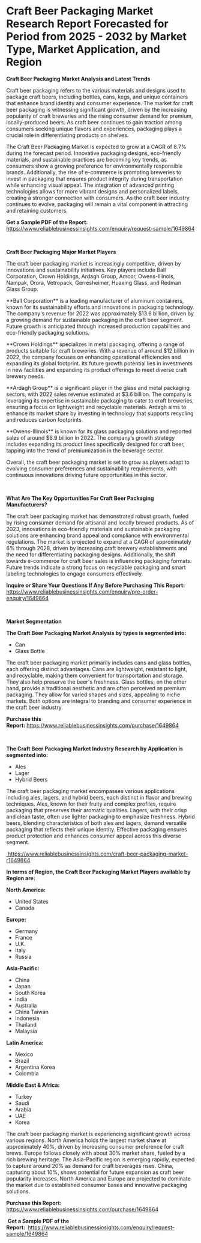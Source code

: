 <p><h1>Craft Beer Packaging Market Research Report Forecasted for Period from 2025 -  2032 by Market Type, Market Application, and Region</h1></p><p><strong>Craft Beer Packaging Market Analysis and Latest Trends</strong></p>
<p><p>Craft beer packaging refers to the various materials and designs used to package craft beers, including bottles, cans, kegs, and unique containers that enhance brand identity and consumer experience. The market for craft beer packaging is witnessing significant growth, driven by the increasing popularity of craft breweries and the rising consumer demand for premium, locally-produced beers. As craft beer continues to gain traction among consumers seeking unique flavors and experiences, packaging plays a crucial role in differentiating products on shelves.</p><p>The Craft Beer Packaging Market is expected to grow at a CAGR of 8.7% during the forecast period. Innovative packaging designs, eco-friendly materials, and sustainable practices are becoming key trends, as consumers show a growing preference for environmentally responsible brands. Additionally, the rise of e-commerce is prompting breweries to invest in packaging that ensures product integrity during transportation while enhancing visual appeal. The integration of advanced printing technologies allows for more vibrant designs and personalized labels, creating a stronger connection with consumers. As the craft beer industry continues to evolve, packaging will remain a vital component in attracting and retaining customers.</p></p>
<p><strong>Get a Sample PDF of the Report:&nbsp;</strong> <a href="https://www.reliablebusinessinsights.com/enquiry/request-sample/1649864?utm_campaign=3460&utm_medium=2&utm_source=Github&utm_content=ia&utm_term=19042025&utm_id=craft-beer-packaging">https://www.reliablebusinessinsights.com/enquiry/request-sample/1649864</a></p>
<p>&nbsp;</p>
<p><strong>Craft Beer Packaging Major Market Players</strong></p>
<p><p>The craft beer packaging market is increasingly competitive, driven by innovations and sustainability initiatives. Key players include Ball Corporation, Crown Holdings, Ardagh Group, Amcor, Owens-Illinois, Nampak, Orora, Vetropack, Gerresheimer, Huaxing Glass, and Redman Glass Group.</p><p>**Ball Corporation** is a leading manufacturer of aluminum containers, known for its sustainability efforts and innovations in packaging technology. The company's revenue for 2022 was approximately $13.6 billion, driven by a growing demand for sustainable packaging in the craft beer segment. Future growth is anticipated through increased production capabilities and eco-friendly packaging solutions.</p><p>**Crown Holdings** specializes in metal packaging, offering a range of products suitable for craft breweries. With a revenue of around $12 billion in 2022, the company focuses on enhancing operational efficiencies and expanding its global footprint. Its future growth potential lies in investments in new facilities and expanding its product offerings to meet diverse craft brewery needs.</p><p>**Ardagh Group** is a significant player in the glass and metal packaging sectors, with 2022 sales revenue estimated at $3.6 billion. The company is leveraging its expertise in sustainable packaging to cater to craft breweries, ensuring a focus on lightweight and recyclable materials. Ardagh aims to enhance its market share by investing in technology that supports recycling and reduces carbon footprints.</p><p>**Owens-Illinois** is known for its glass packaging solutions and reported sales of around $6.9 billion in 2022. The company’s growth strategy includes expanding its product lines specifically designed for craft beer, tapping into the trend of premiumization in the beverage sector.</p><p>Overall, the craft beer packaging market is set to grow as players adapt to evolving consumer preferences and sustainability requirements, with continuous innovations driving future opportunities in this sector.</p></p>
<p>&nbsp;</p>
<p><strong>What Are The Key Opportunities For Craft Beer Packaging Manufacturers?</strong></p>
<p><p>The craft beer packaging market has demonstrated robust growth, fueled by rising consumer demand for artisanal and locally brewed products. As of 2023, innovations in eco-friendly materials and sustainable packaging solutions are enhancing brand appeal and compliance with environmental regulations. The market is projected to expand at a CAGR of approximately 6% through 2028, driven by increasing craft brewery establishments and the need for differentiating packaging designs. Additionally, the shift towards e-commerce for craft beer sales is influencing packaging formats. Future trends indicate a strong focus on recyclable packaging and smart labeling technologies to engage consumers effectively.</p></p>
<p><strong>Inquire or Share Your Questions If Any Before Purchasing This Report:</strong> <a href="https://www.reliablebusinessinsights.com/enquiry/pre-order-enquiry/1649864?utm_campaign=3460&utm_medium=2&utm_source=Github&utm_content=ia&utm_term=19042025&utm_id=craft-beer-packaging">https://www.reliablebusinessinsights.com/enquiry/pre-order-enquiry/1649864</a></p>
<p>&nbsp;</p>
<p><strong>Market Segmentation</strong></p>
<p><strong>The Craft Beer Packaging Market Analysis by types is segmented into:</strong></p>
<p><ul><li>Can</li><li>Glass Bottle</li></ul></p>
<p><p>The craft beer packaging market primarily includes cans and glass bottles, each offering distinct advantages. Cans are lightweight, resistant to light, and recyclable, making them convenient for transportation and storage. They also help preserve the beer's freshness. Glass bottles, on the other hand, provide a traditional aesthetic and are often perceived as premium packaging. They allow for varied shapes and sizes, appealing to niche markets. Both options are integral to branding and consumer experience in the craft beer industry.</p></p>
<p><strong>Purchase this Report:&nbsp;</strong><a href="https://www.reliablebusinessinsights.com/purchase/1649864?utm_campaign=3460&utm_medium=2&utm_source=Github&utm_content=ia&utm_term=19042025&utm_id=craft-beer-packaging">https://www.reliablebusinessinsights.com/purchase/1649864</a></p>
<p>&nbsp;</p>
<p><strong>The Craft Beer Packaging Market Industry Research by Application is segmented into:</strong></p>
<p><ul><li>Ales</li><li>Lager</li><li>Hybrid Beers</li></ul></p>
<p><p>The craft beer packaging market encompasses various applications including ales, lagers, and hybrid beers, each distinct in flavor and brewing techniques. Ales, known for their fruity and complex profiles, require packaging that preserves their aromatic qualities. Lagers, with their crisp and clean taste, often use lighter packaging to emphasize freshness. Hybrid beers, blending characteristics of both ales and lagers, demand versatile packaging that reflects their unique identity. Effective packaging ensures product protection and enhances consumer appeal across this diverse segment.</p></p>
<p><a href="https://www.reliablebusinessinsights.com/craft-beer-packaging-market-r1649864?utm_campaign=3460&utm_medium=2&utm_source=Github&utm_content=ia&utm_term=19042025&utm_id=craft-beer-packaging">&nbsp;https://www.reliablebusinessinsights.com/craft-beer-packaging-market-r1649864</a></p>
<p><strong>In terms of Region, the Craft Beer Packaging Market Players available by Region are:</strong></p>
<p>
    <p> <strong> North America: </strong>
        <ul>
            <li>United States</li>
            <li>Canada</li>
        </ul>
        </p> 
    <p> <strong> Europe: </strong>
        <ul>
            <li>Germany</li>
            <li>France</li>
            <li>U.K.</li>
            <li>Italy</li>
            <li>Russia</li>
        </ul>
        </p> 
    <p> <strong> Asia-Pacific: </strong>
        <ul>
            <li>China</li>
            <li>Japan</li>
            <li>South Korea</li>
            <li>India</li>
            <li>Australia</li>
            <li>China Taiwan</li>
            <li>Indonesia</li>
            <li>Thailand</li>
            <li>Malaysia</li>
        </ul>
        </p> 
    <p> <strong> Latin America: </strong>
        <ul>
            <li>Mexico</li>
            <li>Brazil</li>
            <li>Argentina Korea</li>
            <li>Colombia</li>
        </ul>
        </p> 
    <p> <strong> Middle East & Africa: </strong>
        <ul>
            <li>Turkey</li>
            <li>Saudi</li>
            <li>Arabia</li>
            <li>UAE</li>
            <li>Korea</li>
        </ul>
    </p>
    </p>
<p><p>The craft beer packaging market is experiencing significant growth across various regions. North America holds the largest market share at approximately 40%, driven by increasing consumer preference for craft brews. Europe follows closely with about 30% market share, fueled by a rich brewing heritage. The Asia-Pacific region is emerging rapidly, expected to capture around 20% as demand for craft beverages rises. China, capturing about 10%, shows potential for future expansion as craft beer popularity increases. North America and Europe are projected to dominate the market due to established consumer bases and innovative packaging solutions.</p></p>
<p><strong>Purchase this Report: </strong><a href="https://www.reliablebusinessinsights.com/purchase/1649864?utm_campaign=3460&utm_medium=2&utm_source=Github&utm_content=ia&utm_term=19042025&utm_id=craft-beer-packaging">https://www.reliablebusinessinsights.com/purchase/1649864</a></p>
<p>&nbsp;<strong>Get a Sample PDF of the Report:&nbsp;&nbsp;</strong><a href="https://www.reliablebusinessinsights.com/enquiry/request-sample/1649864?utm_campaign=3460&utm_medium=2&utm_source=Github&utm_content=ia&utm_term=19042025&utm_id=craft-beer-packaging">https://www.reliablebusinessinsights.com/enquiry/request-sample/1649864</a></p>
<p><strong></strong></p>
<p><p></p><p></p><p></p></p>
